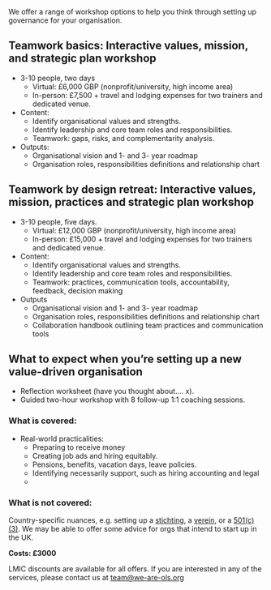 We offer a range of workshop options to help you think through setting up governance for your organisation.

## Teamwork basics: Interactive values, mission, and strategic plan workshop
* 3-10 people, two days
  * Virtual:  £6,000 GBP (nonprofit/university, high income area)
  * In-person: £7,500 + travel and lodging expenses for two trainers and dedicated venue.
* Content:   
  * Identify organisational values and strengths. 
  * Identify leadership and core team roles and responsibilities.
  * Teamwork: gaps, risks, and complementarity analysis.
* Outputs:
  * Organisational vision and 1- and 3- year roadmap
  * Organisation roles, responsibilities definitions and relationship chart


## Teamwork by design retreat: Interactive values, mission, practices and strategic plan workshop 
* 3-10 people, five days. 
  * Virtual: £12,000 GBP (nonprofit/university, high income area)
  * In-person: £15,000 + travel and lodging expenses for two trainers and dedicated venue.
* Content: 
  * Identify organisational values and strengths. 
  * Identify leadership and core team roles and responsibilities.
  * Teamwork: practices, communication tools, accountability, feedback, decision making
* Outputs
  * Organisational vision and 1- and 3- year roadmap
  * Organisation roles, responsibilities definitions and relationship chart
  * Collaboration handbook outlining team practices and communication tools

##  What to expect when you’re setting up a new value-driven organisation
* Reflection worksheet (have you thought about…. x).
* Guided two-hour workshop with 8 follow-up 1:1 coaching sessions.
  
### What is covered: 
* Real-world practicalities: 
  * Preparing to receive money
  * Creating job ads and hiring equitably. 
  * Pensions, benefits, vacation days, leave policies.
  * Identifying necessarily support, such as hiring accounting and legal
  * 
### What is not covered: 
Country-specific nuances, e.g. setting up a [stichting](https://en.wikipedia.org/wiki/Stichting), a [verein](https://en.wikipedia.org/wiki/Swiss_association), or a [501(c)(3)](https://en.wikipedia.org/wiki/501(c)(3)_organization). We may be able to offer some advice for orgs that intend to start up in the UK. 

**Costs: £3000**

LMIC discounts are available for all offers. If you are interested in any of the services, please contact us at team@we-are-ols.org 

